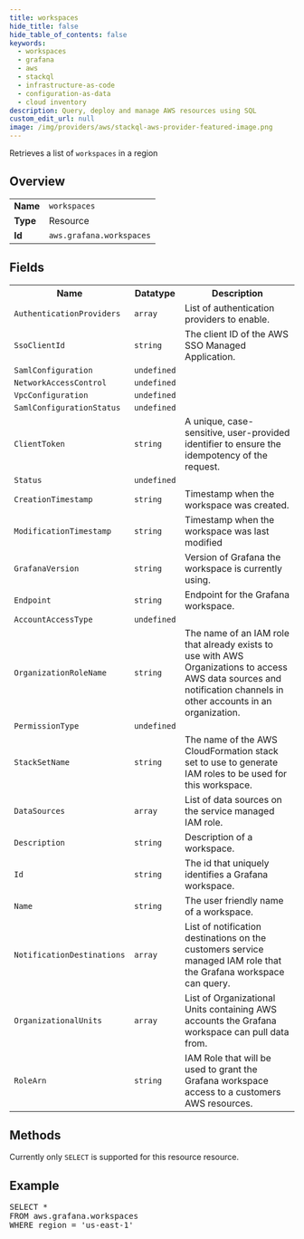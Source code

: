 ```yaml
---
title: workspaces
hide_title: false
hide_table_of_contents: false
keywords:
  - workspaces
  - grafana
  - aws
  - stackql
  - infrastructure-as-code
  - configuration-as-data
  - cloud inventory
description: Query, deploy and manage AWS resources using SQL
custom_edit_url: null
image: /img/providers/aws/stackql-aws-provider-featured-image.png
---
```

Retrieves a list of <code>workspaces</code> in a region

## Overview
<table><tbody>
<tr><td><b>Name</b></td><td><code>workspaces</code></td></tr>
<tr><td><b>Type</b></td><td>Resource</td></tr>
<tr><td><b>Id</b></td><td><code>aws.grafana.workspaces</code></td></tr>
</tbody></table>

## Fields
<table><tbody>
<tr><th>Name</th><th>Datatype</th><th>Description</th></tr>
<tr><td><code>AuthenticationProviders</code></td><td><code>array</code></td><td>List of authentication providers to enable.</td></tr><tr><td><code>SsoClientId</code></td><td><code>string</code></td><td>The client ID of the AWS SSO Managed Application.</td></tr><tr><td><code>SamlConfiguration</code></td><td><code>undefined</code></td><td></td></tr><tr><td><code>NetworkAccessControl</code></td><td><code>undefined</code></td><td></td></tr><tr><td><code>VpcConfiguration</code></td><td><code>undefined</code></td><td></td></tr><tr><td><code>SamlConfigurationStatus</code></td><td><code>undefined</code></td><td></td></tr><tr><td><code>ClientToken</code></td><td><code>string</code></td><td>A unique, case-sensitive, user-provided identifier to ensure the idempotency of the request.</td></tr><tr><td><code>Status</code></td><td><code>undefined</code></td><td></td></tr><tr><td><code>CreationTimestamp</code></td><td><code>string</code></td><td>Timestamp when the workspace was created.</td></tr><tr><td><code>ModificationTimestamp</code></td><td><code>string</code></td><td>Timestamp when the workspace was last modified</td></tr><tr><td><code>GrafanaVersion</code></td><td><code>string</code></td><td>Version of Grafana the workspace is currently using.</td></tr><tr><td><code>Endpoint</code></td><td><code>string</code></td><td>Endpoint for the Grafana workspace.</td></tr><tr><td><code>AccountAccessType</code></td><td><code>undefined</code></td><td></td></tr><tr><td><code>OrganizationRoleName</code></td><td><code>string</code></td><td>The name of an IAM role that already exists to use with AWS Organizations to access AWS data sources and notification channels in other accounts in an organization.</td></tr><tr><td><code>PermissionType</code></td><td><code>undefined</code></td><td></td></tr><tr><td><code>StackSetName</code></td><td><code>string</code></td><td>The name of the AWS CloudFormation stack set to use to generate IAM roles to be used for this workspace.</td></tr><tr><td><code>DataSources</code></td><td><code>array</code></td><td>List of data sources on the service managed IAM role.</td></tr><tr><td><code>Description</code></td><td><code>string</code></td><td>Description of a workspace.</td></tr><tr><td><code>Id</code></td><td><code>string</code></td><td>The id that uniquely identifies a Grafana workspace.</td></tr><tr><td><code>Name</code></td><td><code>string</code></td><td>The user friendly name of a workspace.</td></tr><tr><td><code>NotificationDestinations</code></td><td><code>array</code></td><td>List of notification destinations on the customers service managed IAM role that the Grafana workspace can query.</td></tr><tr><td><code>OrganizationalUnits</code></td><td><code>array</code></td><td>List of Organizational Units containing AWS accounts the Grafana workspace can pull data from.</td></tr><tr><td><code>RoleArn</code></td><td><code>string</code></td><td>IAM Role that will be used to grant the Grafana workspace access to a customers AWS resources.</td></tr>
</tbody></table>

## Methods
Currently only <code>SELECT</code> is supported for this resource resource.

## Example
<pre>
SELECT * 
FROM aws.grafana.workspaces
WHERE region = 'us-east-1'
</pre>
